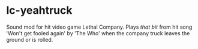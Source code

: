 # lc-yeahtruck
Sound mod for hit video game Lethal Company. Plays *that bit* from hit song 'Won't get fooled again' by 'The Who' when the company truck leaves the ground or is rolled.
